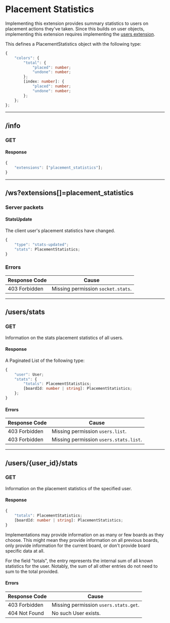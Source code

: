 Placement Statistics
====================
Implementing this extension provides summary statistics to users on placement actions they've taken.
Since this builds on user objects, implementing this extension requires implementing the [users extension](./users.md).

This defines a PlacementStatistics object with the following type:
```typescript
{
	"colors": {
		"total": {
			"placed": number;
			"undone": number;
		};
		[index: number]: {
			"placed": number;
			"undone": number;
		};
	};
};
```

--------------------------------------------------------------------------------

## /info
### GET
#### Response
```typescript
{
	"extensions": ["placement_statistics"];
}
```

--------------------------------------------------------------------------------

## /ws?extensions[]=placement_statistics
### Server packets
#### StatsUpdate
The client user's placement statistics have changed.
```typescript
{
	"type": "stats-updated";
	"stats": PlacementStatistics;
}
```
### Errors
| Response Code | Cause                              |
|---------------|------------------------------------|
| 403 Forbidden | Missing permission `socket.stats`. |

--------------------------------------------------------------------------------

## /users/stats
### GET
Information on the stats placement statistics of all users.
#### Response
A Paginated List of the following type:
```typescript
{
	"user": User;
	"stats": {
		"totals": PlacementStatistics;
		[boardId: number | string]: PlacementStatistics;
	};
}
```
#### Errors
| Response Code | Cause                                  |
|---------------|----------------------------------------|
| 403 Forbidden | Missing permission `users.list`.       |
| 403 Forbidden | Missing permission `users.stats.list`. |

--------------------------------------------------------------------------------

## /users/{user_id}/stats
### GET
Information on the placement statistics of the specified user.
#### Response
```typescript
{
	"totals": PlacementStatistics;
	[boardId: number | string]: PlacementStatistics;
}
```
Implementations may provide information on as many or few boards as they choose.
This might mean they provide information on all previous boards, only provide information for the current board, or don't provide board specific data at all.

For the field "totals", the entry represents the internal sum of all known statistics for the user.
Notably, the sum of all other entries do not need to sum to the total provided.
#### Errors
| Response Code | Cause                                 |
|---------------|---------------------------------------|
| 403 Forbidden | Missing permission `users.stats.get`. |
| 404 Not Found | No such User exists.                  |